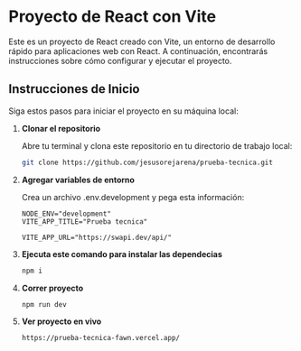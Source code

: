 # Proyecto de React con Vite

Este es un proyecto de React creado con Vite, un entorno de desarrollo rápido para aplicaciones web con React. A continuación, encontrarás instrucciones sobre cómo configurar y ejecutar el proyecto.

## Instrucciones de Inicio

Siga estos pasos para iniciar el proyecto en su máquina local:

1. **Clonar el repositorio**

   Abre tu terminal y clona este repositorio en tu directorio de trabajo local:

   ```bash
   git clone https://github.com/jesusorejarena/prueba-tecnica.git
   ```

2. **Agregar variables de entorno**

   Crea un archivo .env.development y pega esta información:

   ```env
   NODE_ENV="development"
   VITE_APP_TITLE="Prueba tecnica"

   VITE_APP_URL="https://swapi.dev/api/"
   ```

3. **Ejecuta este comando para instalar las dependecias**

   ```bash
   npm i
   ```

4. **Correr proyecto**

   ```bash
   npm run dev
   ```

5. **Ver proyecto en vivo**

   ```text
   https://prueba-tecnica-fawn.vercel.app/
   ```
